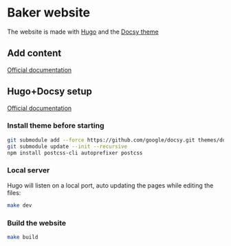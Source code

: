 # Baker website

The website is made with [Hugo](https://gohugo.io/) and the [Docsy theme](https://github.com/google/docsy)

## Add content

[Official documentation](https://www.docsy.dev/docs/adding-content/content/)

## Hugo+Docsy setup

[Official documentation](https://www.docsy.dev/docs/getting-started/)

### Install theme before starting

```sh
git submodule add --force https://github.com/google/docsy.git themes/docsy
git submodule update --init --recursive
npm install postcss-cli autoprefixer postcss
```

### Local server

Hugo will listen on a local port, auto updating the pages while editing the files:

```bash
make dev
```

### Build the website

```bash
make build
```
